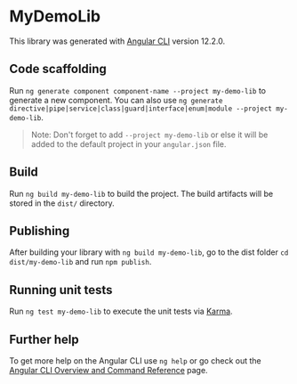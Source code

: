# MyDemoLib

This library was generated with [Angular CLI](https://github.com/angular/angular-cli) version 12.2.0.

## Code scaffolding

Run `ng generate component component-name --project my-demo-lib` to generate a new component. You can also use `ng generate directive|pipe|service|class|guard|interface|enum|module --project my-demo-lib`.
> Note: Don't forget to add `--project my-demo-lib` or else it will be added to the default project in your `angular.json` file. 

## Build

Run `ng build my-demo-lib` to build the project. The build artifacts will be stored in the `dist/` directory.

## Publishing

After building your library with `ng build my-demo-lib`, go to the dist folder `cd dist/my-demo-lib` and run `npm publish`.

## Running unit tests

Run `ng test my-demo-lib` to execute the unit tests via [Karma](https://karma-runner.github.io).

## Further help

To get more help on the Angular CLI use `ng help` or go check out the [Angular CLI Overview and Command Reference](https://angular.io/cli) page.
